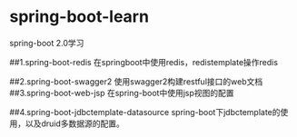 # spring-boot-learn
spring-boot 2.0学习

##1.spring-boot-redis
	在springboot中使用redis，redistemplate操作redis

##2.spring-boot-swagger2
	使用swagger2构建restful接口的web文档
##3.spring-boot-web-jsp
	在spring-boot中使用jsp视图的配置

##4.spring-boot-jdbctemplate-datasource
	spring-boot下jdbctemplate的使用，以及druid多数据源的配置。
